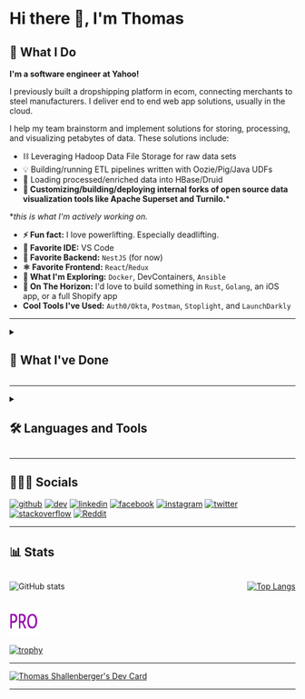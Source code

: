 # Hi there 👋, I'm Thomas

## 🚀 What I Do

**I'm a software engineer at Yahoo!**

I previously built a dropshipping platform in ecom, connecting merchants to steel manufacturers.
I deliver end to end web app solutions, usually in the cloud.

I help my team brainstorm and implement solutions for storing, processing, and visualizing petabytes of data. These solutions include:

- ⛓️ Leveraging Hadoop Data File Storage for raw data sets
- 💡 Building/running ETL pipelines written with Oozie/Pig/Java UDFs
- 💎 Loading processed/enriched data into HBase/Druid
- **🔭 Customizing/building/deploying internal forks of open source data visualization tools like Apache Superset and Turnilo.***

**this is what I'm actively working on.*

- **⚡  Fun fact:** I love powerlifting. Especially deadlifting.
- **📄 Favorite IDE:** VS Code
- **🍒 Favorite Backend:** `NestJS` (for now)
- **⚛  Favorite Frontend:** `React`/`Redux`
- **🔬 What I'm Exploring:** `Docker`, DevContainers, `Ansible`
- **🌅 On The Horizon:** I'd love to build something in `Rust`, `Golang`, an iOS app, or a full Shopify app
- **Cool Tools I've Used:** `Auth0/Okta`, `Postman`, `Stoplight`, and `LaunchDarkly`

---

<details>
  <summary><h2>🚀 What I've Done</h2></summary>

- **Yahoo! - Oct 2022 - Present**
  - Modernized our teams data visualization tool build/deployment pipelines
  - Updated internal Apache Superset and Turnilo forks, converting build artifacts to Docker, deploys orchestrated with Ansible/podman-kube to RHEL8 hosts.
  - Built Apache Superset/Turnilo workspaces that use git submodules, VS Code devcontainers (Docker), and docker-compose to spin up local environments that streamlined our merges from opensource and cut developer onboarding from weeks to minutes.
  - Converted internal web services from raw Nodejs to Typescript and Dockerized for deployment.
- **MyEasyMonogram - Jan 2021 - Oct 2022**
  - Built web API (SQLServer/C#/.Net Core) for manufacturing service, allowing manufacturers to import orders, generating parts/production files and tracking through the production process.
  - Built web API (MongoDB/Typescript/NestJS) for order service, integrating with our Shopify app and allowing 3PS’s to send orders directly to our platform.
  - Built web portal (React/Redux) for managing tenants, orders, parts, and manufacturing processes
  - Leveraged CI/CD deployment pipelines (Azure DevOps) to reduce lag time on feature release.
  - Leveraged event driven architecture to integrate with external authentication, shipping, and order providers
- **Hexagon PPM - May 2018 - Dec 2020**
  - Worked on a SQLServer/C#/.Net Core/Angular 4 web application for license/order management.
  - Built an internal web tool in React/Redux to interface with the internal task management system.
  - Led development of big data ETL pipeline consuming terabytes of licensing telemetry from an Azure Event Hub using Databricks™/Apache Spark/Scala/PySpark, warehousing enriched data in SQL fact tables for Tableau/PowerBI reports.
- **Simtech Inc. - Aug 2015 - May 2018**
  - Developed secure web app for processing military defense contract proposals/ammendments through multi-phase approve/reject routes and stages.
  - Revamped core team development process, implementing Agile processes, Git, and CI/CD pipelines to increase feature throughput.

On the side, I've built scrapers for the SEC EDGAR site using Azure Function Apps, and CosmosDB server side sprocs. I've written integrations for Salesforce, Shopify, Auth0, and some awesome tooling around Azure DevOps Build/Release Pipelines.

</details>

---

<details>
  <summary><h2>🛠️ Languages and Tools</h2></summary>

  <br />
  <p align="left">
    <a href="https://www.typescriptlang.org/" target="_blank">
      <img
        src="https://raw.githubusercontent.com/devicons/devicon/master/icons/typescript/typescript-original.svg"
        alt="typescript"
        width="40"
        height="40"
      />
    </a>
    <a href="https://docs.nestjs.com/" target="_blank">
      <img
        src="https://docs.nestjs.com/assets/logo-small.svg"
        alt="nestjs"
        width="40"
        height="40"
      />
    </a>
    <a href="https://www.docker.com/" target="_blank">
      <img
        src="https://raw.githubusercontent.com/devicons/devicon/master/icons/docker/docker-original-wordmark.svg"
        alt="docker"
        width="40"
        height="40"
      />
    </a>
    <a href="https://git-scm.com/" target="_blank">
      <img
        src="https://www.vectorlogo.zone/logos/git-scm/git-scm-icon.svg"
        alt="git"
        width="40"
        height="40"
      />
    </a>
    <a href="https://auth0.com/" target="_blank">
      <img
        src="https://cdn.worldvectorlogo.com/logos/auth0.svg"
        alt="auth0"
        width="40"
        height="40"
      />
    </a>
    <br/>
    <a href="https://azure.microsoft.com/en-in/" target="_blank">
      <img
        src="https://www.vectorlogo.zone/logos/microsoft_azure/microsoft_azure-icon.svg"
        alt="azure"
        width="40"
        height="40"
      />
    </a>
    <a href="https://docs.microsoft.com/en-us/azure/azure-resource-manager/bicep/overview?tabs=bic1ep" target="_blank">
      <img
        src="https://ms-azuretools.gallerycdn.vsassets.io/extensions/ms-azuretools/vscode-bicep/0.8.9/1657103312814/Microsoft.VisualStudio.Services.Icons.Default"
        alt="azurebicep"
        width="40"
        height="40"
      />
    </a>
    <a href="https://azure.microsoft.com/en-us/services/devops" target="_blank">
      <img
        src="https://azurecomcdn.azureedge.net/cvt-2e4ebbd4279bd96d9f85fd8bafee6e74a9af862464b3d207b7052e161ebc776e/images/shared/services/devops/pipelines-icon-80.png"
        alt="azuredevops"
        width="40"
        height="40"
      />
    </a>
    <a href="https://reactjs.org/" target="_blank">
      <img
        src="https://raw.githubusercontent.com/devicons/devicon/master/icons/react/react-original-wordmark.svg"
        alt="react"
        width="40"
        height="40"
      />
    </a>
    <a href="https://jestjs.io" target="_blank">
      <img
        src="https://www.vectorlogo.zone/logos/jestjsio/jestjsio-icon.svg"
        alt="jest"
        width="40"
        height="40"
      />
    </a>
    <br/>
    <a href="https://graphql.org" target="_blank">
      <img
        src="https://www.vectorlogo.zone/logos/graphql/graphql-icon.svg"
        alt="graphql"
        width="40"
        height="40"
      />
    </a>
    <a href="https://www.microsoft.com/en-us/sql-server" target="_blank">
      <img
        src="https://www.svgrepo.com/show/303229/microsoft-sql-server-logo.svg"
        alt="mssql"
        width="40"
        height="40"
      />
    </a>
    <a href="https://www.postgresql.org" target="_blank">
      <img
        src="https://raw.githubusercontent.com/devicons/devicon/master/icons/postgresql/postgresql-original-wordmark.svg"
        alt="postgresql"
        width="40"
        height="40"
      />
    </a>
    <a href="https://www.mongodb.com/" target="_blank">
      <img
        src="https://raw.githubusercontent.com/devicons/devicon/master/icons/mongodb/mongodb-original-wordmark.svg"
        alt="mongodb"
        width="40"
        height="40"
      />
    </a>
    <a href="https://postman.com" target="_blank">
      <img
        src="https://www.vectorlogo.zone/logos/getpostman/getpostman-icon.svg"
        alt="postman"
        width="40"
        height="40"
      />
    </a>
    <br/>
    <a href="https://www.cypress.io" target="_blank">
      <img
        src="https://raw.githubusercontent.com/simple-icons/simple-icons/6e46ec1fc23b60c8fd0d2f2ff46db82e16dbd75f/icons/cypress.svg"
        alt="cypress"
        width="40"
        height="40"
      />
    </a>
    <a href="https://heroku.com" target="_blank">
      <img
        src="https://www.vectorlogo.zone/logos/heroku/heroku-icon.svg"
        alt="heroku"
        width="40"
        height="40"
      />
    </a>
    <a href="https://nodejs.org" target="_blank">
      <img
        src="https://raw.githubusercontent.com/devicons/devicon/master/icons/nodejs/nodejs-original-wordmark.svg"
        alt="nodejs"
        width="40"
        height="40"
      />
    </a>
    <a href="https://www.python.org" target="_blank">
      <img
        src="https://raw.githubusercontent.com/devicons/devicon/master/icons/python/python-original.svg"
        alt="python"
        width="40"
        height="40"
      />
    </a>
  </p>

</details>

---

## 👨🏼‍💻 Socials

[<img src='https://cdn.jsdelivr.net/npm/simple-icons@3.0.1/icons/github.svg' alt='github' height='40'>](https://github.com/tshal0) [<img src='https://cdn.jsdelivr.net/npm/simple-icons@3.0.1/icons/dev-dot-to.svg' alt='dev' height='40'>](https://dev.to/tshal0) [<img src='https://cdn.jsdelivr.net/npm/simple-icons@3.0.1/icons/linkedin.svg' alt='linkedin' height='40'>](https://www.linkedin.com/in/tshal0/)
[<img src='https://cdn.jsdelivr.net/npm/simple-icons@3.0.1/icons/facebook.svg' alt='facebook' height='40'>](https://www.facebook.com/tshal0) [<img src='https://cdn.jsdelivr.net/npm/simple-icons@3.0.1/icons/instagram.svg' alt='instagram' height='40'>](https://www.instagram.com/tshal0/) [<img src='https://cdn.jsdelivr.net/npm/simple-icons@3.0.1/icons/twitter.svg' alt='twitter' height='40'>](https://twitter.com/tshal0)
[<img src='https://cdn.jsdelivr.net/npm/simple-icons@3.0.1/icons/stackoverflow.svg' alt='stackoverflow' height='40'>](https://stackoverflow.com/users/1389801/tshal0) [<img src='https://cdn.jsdelivr.net/npm/simple-icons@3.0.1/icons/reddit.svg' alt='Reddit' height='40'>](https://www.reddit.com/user/valkn0t)

---

## 📊 Stats

<div style="display: flex; justify-content: space-between;">
  <div>

  ![GitHub stats](https://github-readme-stats.vercel.app/api?username=tshal0&show_icons=true)

  </div>
  <div>

  [![Top Langs](https://github-readme-stats.vercel.app/api/top-langs/?username=tshal0)](https://github.com/tshal0/github-readme-stats)

  </div>
</div>

<a href='https://github.com/pricing'><img src='https://raw.githubusercontent.com/acervenky/animated-github-badges/master/assets/pro.gif' width='50' height='50'></a>

[![trophy](https://github-profile-trophy.vercel.app/?username=tshal0)](https://github.com/tshal0/github-profile-trophy)

---

<a href="https://app.daily.dev/tshal0"><img src="https://api.daily.dev/devcards/0766200222a64c5fb44967b8f0be5025.png?r=586" width="400" alt="Thomas Shallenberger's Dev Card"/></a>

---

<!-- ![Profile views](https://gpvc.arturio.dev/tshal0) -->
